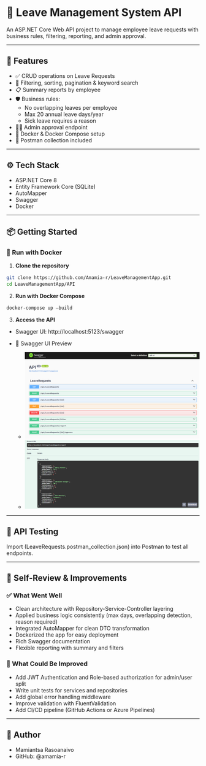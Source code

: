 # 📝 Leave Management System API

An ASP.NET Core Web API project to manage employee leave requests with business rules, filtering, reporting, and admin approval.

---

## 🚀 Features

- ✅ CRUD operations on Leave Requests
- 🔎 Filtering, sorting, pagination & keyword search
- 📋 Summary reports by employee
- 🛡️ Business rules:
  - No overlapping leaves per employee
  - Max 20 annual leave days/year
  - Sick leave requires a reason
- 👨‍💼 Admin approval endpoint
- 🐳 Docker & Docker Compose setup
- 🧪 Postman collection included

---

## ⚙️ Tech Stack

- ASP.NET Core 8
- Entity Framework Core (SQLite)
- AutoMapper
- Swagger
- Docker

---

## 📦 Getting Started

### 🐳 Run with Docker

1. **Clone the repository**

```bash
git clone https://github.com/Amamia-r/LeaveManagementApp.git
cd LeaveManagementApp/API
```

2. **Run with Docker Compose**
```bash 
docker-compose up –build
```

3. **Access the API**
- Swagger UI: http://localhost:5123/swagger

- 📸 Swagger UI Preview

  - ![Swagger UI Preview](./swagger-preview.png)
  - ![Swagger UI Preview](./swagger-result-preview.png)

---

## 🧪 API Testing
Import (LeaveRequests.postman_collection.json) into Postman to test all endpoints.

---

## 🧠 Self-Review & Improvements

### ✅ What Went Well
-	Clean architecture with Repository-Service-Controller layering
-	Applied business logic consistently (max days, overlapping detection, reason required)
-	Integrated AutoMapper for clean DTO transformation
-	Dockerized the app for easy deployment
-	Rich Swagger documentation
-	Flexible reporting with summary and filters

### 🔧 What Could Be Improved
-	Add JWT Authentication and Role-based authorization for admin/user split
-	Write unit tests for services and repositories
-	Add global error handling middleware
-	Improve validation with FluentValidation
-	Add CI/CD pipeline (GitHub Actions or Azure Pipelines)

---

## 👤 Author
- Mamiantsa Rasoanaivo
- GitHub: @amamia-r